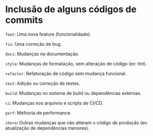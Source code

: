 # Inclusão de alguns códigos de commits

`feat`: Uma nova feature (funcionalidade).

`fix`: Uma correção de bug.

`docs`: Mudanças na documentação.

`style`: Mudanças de formatação, sem alteração de código (ex: lint).

`refactor`: Refatoração de código sem mudança funcional.

`test`: Adição ou correção de testes.

`build`: Mudanças no sistema de build ou dependências externas.

`ci`: Mudanças nos arquivos e scripts de CI/CD.

`perf`: Melhoria de performance.

`chore`: Outras mudanças que não alteram o código de produção (ex: atualização de dependências menores).
